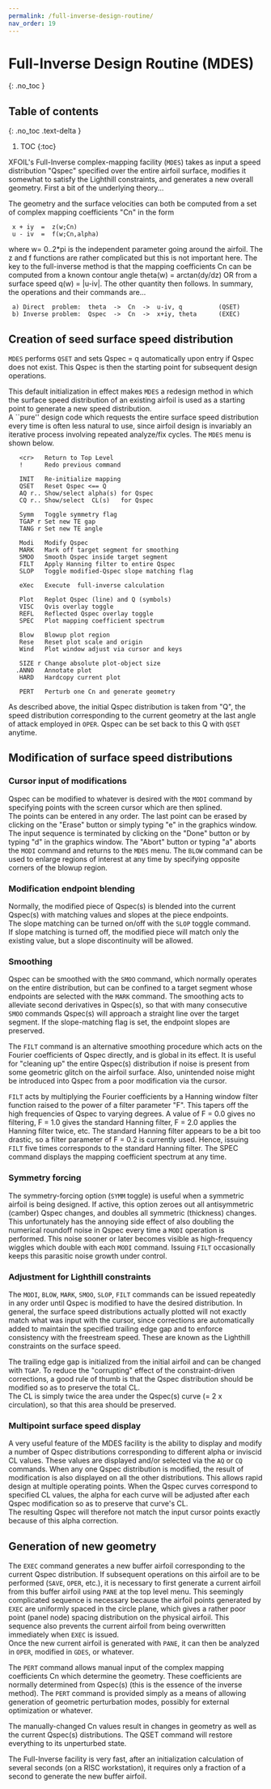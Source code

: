 ```yaml
---
permalink: /full-inverse-design-routine/
nav_order: 19
---
```


# Full-Inverse Design Routine (MDES)
{: .no_toc }

## Table of contents
{: .no_toc .text-delta }

1. TOC
{:toc}

XFOIL's Full-Inverse complex-mapping facility (`MDES`) takes as input 
a speed distribution "Qspec" specified over the entire airfoil surface, 
modifies it somewhat to satisfy the Lighthill constraints, and generates 
a new overall geometry.  First a bit of the underlying theory...

The geometry and the surface velocities can both be computed from 
a set of complex mapping coefficients "Cn" in the form

```
 x + iy  =  z(w;Cn)
 u - iv  =  f(w;Cn,alpha)
```

where w= 0..2*pi is the independent parameter going around the airfoil.
The z and f functions are rather complicated but this is not important
here.  The key to the full-inverse method is that the mapping coefficients 
Cn can be computed from a known contour angle theta(w) = arctan(dy/dz)
OR from a surface speed q(w) = |u-iv|.  The other quantity then follows.
In summary, the operations and their commands are...

```
 a) Direct  problem:  theta  ->  Cn  ->  u-iv, q          (QSET)
 b) Inverse problem:  Qspec  ->  Cn  ->  x+iy, theta      (EXEC)
```

## Creation of seed surface speed distribution

`MDES` performs `QSET` and sets Qspec = q automatically upon entry 
if Qspec does not exist.  This Qspec is then the starting point
for subsequent design operations.

This default initialization in effect makes `MDES` a redesign method 
in which the surface speed distribution of an existing airfoil is 
used as a starting point to generate a new speed distribution.  
A ``pure'' design code which requests the entire surface speed 
distribution every time is often less natural to use, since airfoil 
design is invariably an iterative process involving repeated 
analyze/fix cycles.  The `MDES` menu is shown below.

```
   <cr>   Return to Top Level
   !      Redo previous command

   INIT   Re-initialize mapping
   QSET   Reset Qspec <== Q
   AQ r.. Show/select alpha(s) for Qspec
   CQ r.. Show/select  CL(s)   for Qspec

   Symm   Toggle symmetry flag
   TGAP r Set new TE gap
   TANG r Set new TE angle

   Modi   Modify Qspec
   MARK   Mark off target segment for smoothing
   SMOO   Smooth Qspec inside target segment
   FILT   Apply Hanning filter to entire Qspec
   SLOP   Toggle modified-Qspec slope matching flag

   eXec   Execute  full-inverse calculation

   Plot   Replot Qspec (line) and Q (symbols)
   VISC   Qvis overlay toggle
   REFL   Reflected Qspec overlay toggle
   SPEC   Plot mapping coefficient spectrum

   Blow   Blowup plot region
   Rese   Reset plot scale and origin
   Wind   Plot window adjust via cursor and keys

   SIZE r Change absolute plot-object size
  .ANNO   Annotate plot
   HARD   Hardcopy current plot

   PERT   Perturb one Cn and generate geometry
```

As described above, the initial Qspec distribution is taken from 
"Q", the speed distribution corresponding to the current 
geometry at the last angle of attack employed in `OPER`.  Qspec 
can be set back to this Q with `QSET` anytime.


## Modification of surface speed distributions

### Cursor input of modifications

Qspec can be modified to whatever is desired with the `MODI` command 
by specifying points with the screen cursor which are then splined.  
The points can be entered in any order.  The last point can be 
erased by clicking on the "Erase" button or simply typing "e"
in the graphics window.  The input sequence is terminated by
clicking on the "Done" button or by typing "d" in the graphics window.
The "Abort" button or typing "a" aborts the `MODI` command and
returns to the `MDES` menu.  The `BLOW` command can be used to enlarge 
regions of interest at any time by specifying opposite corners 
of the blowup region.  

### Modification endpoint blending

Normally, the modified piece of Qspec(s) is blended into the current 
Qspec(s) with matching values and slopes at the piece endpoints.  
The slope matching can be turned on/off with the `SLOP` toggle command.  
If slope matching is turned off, the modified piece will match only 
the existing value, but a slope discontinuity will be allowed.

### Smoothing

Qspec can be smoothed with the `SMOO` command, which normally operates 
on the entire distribution, but can be confined to a target segment 
whose endpoints are selected with the `MARK` command.  The smoothing 
acts to alleviate second derivatives in Qspec(s), so that with many
consecutive `SMOO` commands Qspec(s) will approach a straight line
over the target segment.  If the slope-matching flag is set, the 
endpoint slopes are preserved.  

The `FILT` command is an alternative smoothing procedure which acts on 
the Fourier coefficients of Qspec directly, and is global in its effect.
It is useful for "cleaning up" the entire Qspec(s) distribution if
noise is present from some geometric glitch on the airfoil surface.
Also, unintended noise might be introduced into Qspec from a poor
modification via the cursor.  

`FILT` acts by multiplying the Fourier coefficients by a Hanning window 
filter function raised to the power of a filter parameter "F".  This 
tapers off the high frequencies of Qspec to varying degrees.  A value 
of F = 0.0 gives no filtering, F = 1.0 gives the standard Hanning filter,
F = 2.0 applies the Hanning filter twice, etc. The standard Hanning 
filter appears to be a bit too drastic, so a filter parameter of 
F = 0.2 is currently used.  Hence, issuing `FILT` five times corresponds 
to the standard Hanning filter.  The SPEC command displays the mapping 
coefficient spectrum at any time.

### Symmetry forcing

The symmetry-forcing option (`SYMM` toggle) is useful when a symmetric 
airfoil is being designed.  If active, this option zeroes out all
antisymmetric (camber) Qspec changes, and doubles all symmetric 
(thickness) changes.  This unfortunately has the annoying side 
effect of also doubling the numerical roundoff noise in Qspec 
every time a `MODI` operation is performed.  This noise sooner or later
becomes visible as high-frequency wiggles which double with each 
`MODI` command.  Issuing `FILT` occasionally keeps this parasitic 
noise growth under control.

### Adjustment for Lighthill constraints

The `MODI`, `BLOW`, `MARK`, `SMOO`, `SLOP`, `FILT` commands can be issued repeatedly 
in any order until Qspec is modified to have the desired distribution.
In general, the surface speed distributions actually plotted will not 
exactly match what was input with the cursor, since corrections are 
automatically added to maintain the specified trailing edge gap and 
to enforce consistency with the freestream speed.  These are known
as the Lighthill constraints on the surface speed.

The trailing edge gap is initialized from the initial airfoil and can 
be changed with `TGAP`.  To reduce the "corrupting" effect of the 
constraint-driven corrections, a good rule of thumb is that the 
Qspec distribution should be modified so as to preserve the total CL.  
The CL is simply twice the area under the Qspec(s) curve (=  2 x circulation),
so that this area should be preserved.

### Multipoint surface speed display
A very useful feature of the MDES facility is the ability to display 
and modify a number of Qspec distributions corresponding to different 
alpha or inviscid CL values.  These values are displayed and/or selected 
via the `AQ` or `CQ` commands.  When any one Qspec distribution is modified, 
the result of modification is also displayed on all the other distributions.
This allows rapid design at multiple operating points.  When the Qspec 
curves correspond to specified CL values, the alpha for each curve will be 
adjusted after each Qspec modification so as to preserve that curve's CL.  
The resulting Qspec will therefore not match the input cursor points 
exactly because of this alpha correction.  

## Generation of new geometry

The `EXEC` command generates a new buffer airfoil corresponding 
to the current Qspec distribution.  If subsequent operations on 
this airfoil are to be performed (`SAVE`, `OPER`, etc.), it is 
necessary to first generate a current airfoil from this buffer 
airfoil using `PANE` at the top level menu.  This seemingly 
complicated sequence is necessary because the airfoil points 
generated by `EXEC` are uniformly spaced in the circle plane, 
which gives a rather poor point (panel node) spacing distribution 
on the physical airfoil.  This sequence also prevents the current
airfoil from being overwritten immediately when `EXEC` is issued.  
Once the new current airfoil is generated with `PANE`, it can 
then be analyzed in `OPER`, modified in `GDES`, or whatever.

The `PERT` command allows manual input of the complex mapping
coefficients Cn which determine the geometry.  These coefficients
are normally determined from Qspec(s) (this is the essence of
the inverse method).  The `PERT` command is provided simply
as a means of allowing generation of geometric perturbation
modes, possibly for external optimization or whatever.

The manually-changed Cn values result in changes in geometry
as well as the current Qspec(s) distributions.  The QSET command
will restore everything to its unperturbed state.

The Full-Inverse facility is very fast, after an initialization 
calculation of several seconds (on a RISC workstation), it requires 
only a fraction of a second to generate the new buffer airfoil.  